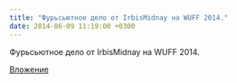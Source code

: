 ```yaml
---
title: "Фурьсьютное дело от IrbisMidnay на WUFF 2014."
date: 2014-06-09 11:19:00 +0300
---
```


Фурьсьютное дело от IrbisMidnay на WUFF 2014.

[Вложение](https://vk.com/video41076938_168652556)

